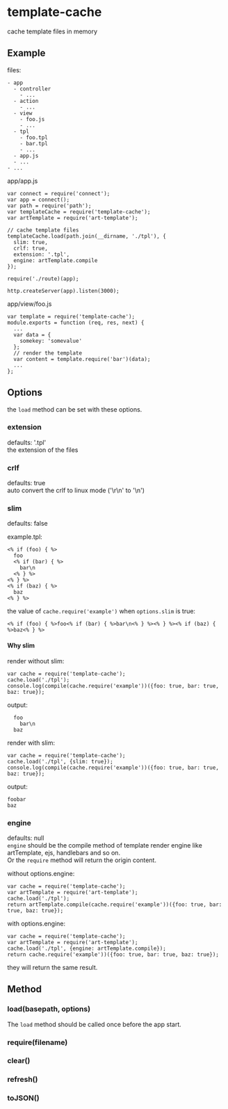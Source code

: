 # template-cache
cache template files in memory

## Example
files:
```
- app
  - controller
    - ...
  - action
    - ...
  - view
    - foo.js
    - ...
  - tpl
    - foo.tpl
    - bar.tpl
    - ...
  - app.js
  - ...
- ...
```

app/app.js
```
var connect = require('connect');
var app = connect();
var path = require('path');
var templateCache = require('template-cache');
var artTemplate = require('art-template');

// cache template files
templateCache.load(path.join(__dirname, './tpl'), {
  slim: true,
  crlf: true,
  extension: '.tpl',
  engine: artTemplate.compile
});

require('./route)(app);

http.createServer(app).listen(3000);
```

app/view/foo.js
```
var template = require('template-cache');
module.exports = function (req, res, next) {
  ...
  var data = {
    somekey: 'somevalue'
  };
  // render the template
  var content = template.require('bar')(data);
  ...
};
```

## Options
the ``load`` method can be set with these options.
### extension
defaults: '.tpl'  
the extension of the files  

### crlf
defaults: true  
auto convert the crlf to linux mode ('\r\n' to '\n')  

### slim
defaults: false  

example.tpl:
```
<% if (foo) { %>
  foo
  <% if (bar) { %>
    bar\n
  <% } %>
<% } %>
<% if (baz) { %>
  baz
<% } %>
```

the value of ``cache.require('example')`` when ``options.slim`` is true:
```
<% if (foo) { %>foo<% if (bar) { %>bar\n<% } %><% } %><% if (baz) { %>baz<% } %>
```

#### Why slim
render without slim:
```
var cache = require('template-cache');
cache.load('./tpl');
console.log(compile(cache.require('example'))({foo: true, bar: true, baz: true});
```
output:
```
  foo
    bar\n
  baz
```

render with slim:
```
var cache = require('template-cache');
cache.load('./tpl', {slim: true});
console.log(compile(cache.require('example'))({foo: true, bar: true, baz: true});
```
output:
```
foobar
baz
```

### engine
defaults: null  
``engine`` should be the compile method of template render engine like artTemplate, ejs, handlebars and so on.  
Or the ``require`` method will return the origin content.

without options.engine:
```
var cache = require('template-cache');
var artTemplate = require('art-template');
cache.load('./tpl');
return artTemplate.compile(cache.require('example'))({foo: true, bar: true, baz: true});
```
with options.engine:
```
var cache = require('template-cache');
var artTemplate = require('art-template');
cache.load('./tpl', {engine: artTemplate.compile});
return cache.require('example'))({foo: true, bar: true, baz: true});
```
they will return the same result.

## Method
### load(basepath, options)
The ``load`` method should be called once before the app start.
### require(filename)

### clear()

### refresh()

### toJSON()